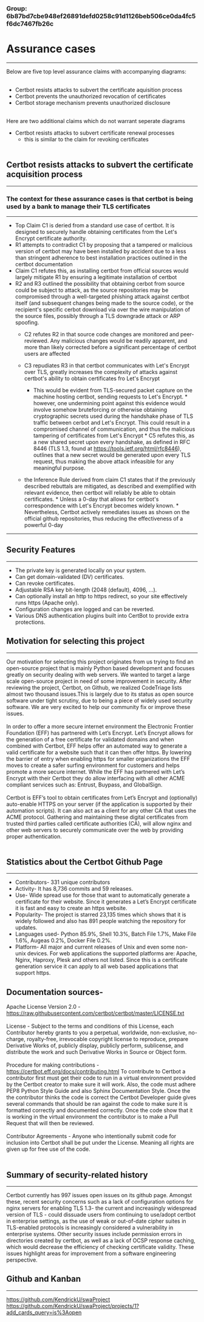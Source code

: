 ### Group: 6b87bd7cbe948ef26891defd0258c91d1126beb506ce0da4fc5f6dc7467fb26c
# Assurance cases
-----
Below are five top level assurance claims with accompanying diagrams:
<br><br>
* Certbot resists attacks to subvert the certificate aquisition process
* Certbot prevents the unauthorized revocation of certificates
* Certbot storage mechanism prevents unauthorized disclosure
<br>
Here are two additional claims which do not warrant seperate diagrams

* Certbot resists attacks to subvert certificate renewal processes
	* this is similar to the claim for revoking certificates
<br><br>
## Certbot resists attacks to subvert the certificate acquisition process 
-----	
### The context for these assurance cases is that certbot is being used by a bank to manage their TLS certificates
-----
* Top Claim C1 is deried from a standard use case of certbot. It is designed to securely handle obtaining certificates from the Let's Encrypt certificate authority. 
* R1 attempts to contradict C1 by proposing that a tampered or malicious version of certbot may have been
installed by accident due to a less than stringent adherence to best installation practices outlined in the certbot documentation
* Claim C1 refutes this, as installing certbot from official sources would largely mitigate R1 by ensuring a legitimate installation of certbot
* R2 and R3 outlined the possibility that obtaining cerbot from source could be subject to attack, as
the source repositories may be compromised through a well-targeted phishing attack against certbot itself (and subsequent changes being made to the source code), or the recipient's specific cerbot download via over the wire manipulation of the source files, possibly through a TLS downgrade attack or ARP spoofing.
	* C2 refutes R2 in that source code changes are monitored and peer-reviewed. Any malicious changes would be readily apparent, and more than likely corrected before a significant percentage of certbot users are affected
	* C3 repudiates R3 in that certbot communicates with Let's Encrypt over TLS, greatly increases the complexity of attacks against certbot's ability to obtain certificates fro Let's Encrypt
		* This would be evident from TLS-secured packet capture on the machine hosting certbot, sending requests to  Let's Encrypt.
				* however, one undermining point against this evidence would involve somehow bruteforcing or otherwise obtaining cryptographic secrets used during the handshake phase of TLS traffic between cerbot and Let's Encrypt. This could result in a compromised channel of communication, and thus the malicious tampering of certificates from Let's Encrypt
					* C5 refutes this, as a new shared secret upon every handshake, as defined in RFC 8446 (TLS 1.3, found at https://tools.ietf.org/html/rfc8446), outlines that a new secret would be generated upon every TLS request, thus making the above attack infeasible for any meaningful purpose. 

	* the Inference Rule derived from claim C1 states that if the previously described rebuttals are mitigated, as described and exemplified with relevant evidence, then certbot will reliably be able to obtain certificates.
			* Unless a 0-day that allows for certbot's correspondence with Let's Encrypt becomes widely known.
				* Nevertheless, Certbot actively remediates issues as shown on the official github repositories, thus reducing the effectiveness of a powerful 0-day


-----------------------------------------------

## Security Features 
-----
* The private key is generated locally on your system.<br>
* Can get domain-validated (DV) certificates.<br>
* Can revoke certificates.<br>
* Adjustable RSA key bit-length (2048 (default), 4096, ...).<br>
* Can optionally install an http to https redirect, so your site effectively runs https (Apache only).<br>
* Configuration changes are logged and can be reverted.<br>
* Various DNS authentication plugins built into CertBot to provide extra protections.<br>

## Motivation for selecting this project
-----
Our motivation for selecting this project originates from us trying to find an open-source project that is mainly Python based development and focuses greatly on security dealing with web servers. We wanted to target a large scale open-source project in need of some improvement in security. After reviewing the project, Certbot, on Github, we realized CodeTriage lists almost two thousand issues.This is largely due to its status as open source software under tight scrutiny, due to being a piece of widely used security software. We are very excited to help our community fix or improve these issues. <br><br>
In order to offer a more secure internet environment the Electronic Frontier Foundation (EFF) has partnered with Let’s Encrypt.  Let’s Encrypt allows for the generation of a free certificate for validated domains and when combined with Certbot, EFF helps offer an automated way to generate a valid certificate for a website such that it can then offer https.  By lowering the barrier of entry when enabling https for smaller organizations the EFF moves to create a safer surfing environment for customers and helps promote a more secure internet.  While the EFF has partnered with Let’s Encrypt with their Certbot they do allow interfacing with all other ACME compliant services such as: Entrust, Buypass, and GlobalSign.<br><br>
Certbot is EFF’s tool to obtain certificates from Let’s Encrypt and (optionally) auto-enable HTTPS on your server (if the application is supported by their automation scripts). It can also act as a client for any other CA that uses the ACME protocol. Gathering and maintaining these digital certificates from trusted third parties called certificate authorities (CA), will allow nginx and other web servers to securely communicate over the web by providing proper authentication.<br><br>

## Statistics about the Certbot Github Page
-----
* Contributors- 331 unique contributors<br>
* Activity- It has 8,736 commits and 59 releases.<br>
* Use- Wide spread use for those that want to automatically generate a certificate for their website.  Since it generates a Let’s Encrypt certificate it is fast and easy to create an https website.<br>
* Popularity- The project is starred 23,135 times which shows that it is widely followed and also has 891 people watching the repository for updates.<br>
* Languages used- Python 85.9%, Shell 10.3%, Batch File 1.7%, Make File 1.6%, Augeas 0.2%, Docker File 0.2%.<br>
* Platform- All major and current releases of Unix and even some non-unix devices.  For web applications the supported platforms are: Apache, Nginx, Haproxy, Plesk and others not listed.  Since this is a certificate generation service it can apply to all web based applications that support https.<br>

## Documentation sources-
Apache License Version 2.0 - https://raw.githubusercontent.com/certbot/certbot/master/LICENSE.txt<br><br>
License -  Subject to the terms and conditions of this License, each Contributor hereby grants to you a perpetual, worldwide, non-exclusive, no-charge, royalty-free, irrevocable copyright license to reproduce, prepare Derivative Works of, publicly display, publicly perform, sublicense, and distribute the work and such Derivative Works in Source or Object form. <br><br>
Procedure for making contributions - https://certbot.eff.org/docs/contributing.html To contribute to Certbot a contributor first must get their code to run in a virtual environment provided by the Certbot creator to make sure it will work. Also, the code must adhere PEP8 Python Style Guide and also Sphinx Documentation Style. Once the the contributor thinks the code is correct the Certbot Developer guide gives several commands that should be ran against the code to make sure it is formatted correctly and documented correctly. Once the code show that it is working in the virtual environment the contributor is to make a Pull Request that will then be reviewed.<br><br>
Contributor Agreements - Anyone who intentionally submit code for inclusion into Certbot shall be put under the License. Meaning all rights are given up for free use of the code.<br><br>


## Summary of security-related history
-----
Certbot currently has 997 issues open issues on its github page. Amongst these, recent security concerns such as a lack of configuration options for nginx servers for enabling TLS 1.3- the current and increasingly widespread version of TLS - could dissuade users from continuing to use/adopt certbot in enterprise settings, as the use of weak or out-of-date cipher suites in TLS-enabled protocols is increasingly considered a vulnerability in enterprise systems. Other security issues include permission errors in directories created by certbot, as well as a lack of OCSP response caching, which would decrease the efficiency of checking certificate validity. These issues highlight areas for improvement from a software engineering perspective. 

## Github and Kanban
-----
https://github.com/KendrickU/swaProject<br>
https://github.com/KendrickU/swaProject/projects/1?add_cards_query=is%3Aopen<br>

